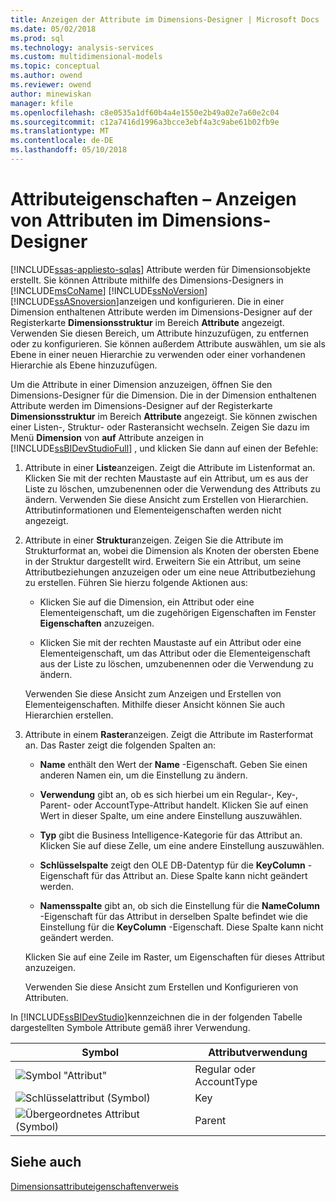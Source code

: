 ```yaml
---
title: Anzeigen der Attribute im Dimensions-Designer | Microsoft Docs
ms.date: 05/02/2018
ms.prod: sql
ms.technology: analysis-services
ms.custom: multidimensional-models
ms.topic: conceptual
ms.author: owend
ms.reviewer: owend
author: minewiskan
manager: kfile
ms.openlocfilehash: c8e0535a1df60b4a4e1550e2b49a02e7a60e2c04
ms.sourcegitcommit: c12a7416d1996a3bcce3ebf4a3c9abe61b02fb9e
ms.translationtype: MT
ms.contentlocale: de-DE
ms.lasthandoff: 05/10/2018
---
```

# <a name="attribute-properties---view-attributes-in-dimension-designer"></a>Attributeigenschaften – Anzeigen von Attributen im Dimensions-Designer
[!INCLUDE[ssas-appliesto-sqlas](../../includes/ssas-appliesto-sqlas.md)]
  Attribute werden für Dimensionsobjekte erstellt. Sie können Attribute mithilfe des Dimensions-Designers in [!INCLUDE[msCoName](../../includes/msconame-md.md)] [!INCLUDE[ssNoVersion](../../includes/ssnoversion-md.md)] [!INCLUDE[ssASnoversion](../../includes/ssasnoversion-md.md)]anzeigen und konfigurieren. Die in einer Dimension enthaltenen Attribute werden im Dimensions-Designer auf der Registerkarte **Dimensionsstruktur** im Bereich **Attribute** angezeigt. Verwenden Sie diesen Bereich, um Attribute hinzuzufügen, zu entfernen oder zu konfigurieren. Sie können außerdem Attribute auswählen, um sie als Ebene in einer neuen Hierarchie zu verwenden oder einer vorhandenen Hierarchie als Ebene hinzuzufügen.  
  
 Um die Attribute in einer Dimension anzuzeigen, öffnen Sie den Dimensions-Designer für die Dimension. Die in der Dimension enthaltenen Attribute werden im Dimensions-Designer auf der Registerkarte **Dimensionsstruktur** im Bereich **Attribute**  angezeigt. Sie können zwischen einer Listen-, Struktur- oder Rasteransicht wechseln. Zeigen Sie dazu im Menü **Dimension** von **auf** Attribute anzeigen in [!INCLUDE[ssBIDevStudioFull](../../includes/ssbidevstudiofull-md.md)] , und klicken Sie dann auf einen der Befehle:  
  
1.  Attribute in einer **Liste**anzeigen. Zeigt die Attribute im Listenformat an. Klicken Sie mit der rechten Maustaste auf ein Attribut, um es aus der Liste zu löschen, umzubenennen oder die Verwendung des Attributs zu ändern. Verwenden Sie diese Ansicht zum Erstellen von Hierarchien. Attributinformationen und Elementeigenschaften werden nicht angezeigt.  
  
2.  Attribute in einer **Struktur**anzeigen. Zeigen Sie die Attribute im Strukturformat an, wobei die Dimension als Knoten der obersten Ebene in der Struktur dargestellt wird. Erweitern Sie ein Attribut, um seine Attributbeziehungen anzuzeigen oder um eine neue Attributbeziehung zu erstellen. Führen Sie hierzu folgende Aktionen aus:  
  
    -   Klicken Sie auf die Dimension, ein Attribut oder eine Elementeigenschaft, um die zugehörigen Eigenschaften im Fenster **Eigenschaften** anzuzeigen.  
  
    -   Klicken Sie mit der rechten Maustaste auf ein Attribut oder eine Elementeigenschaft, um das Attribut oder die Elementeigenschaft aus der Liste zu löschen, umzubenennen oder die Verwendung zu ändern.  
  
     Verwenden Sie diese Ansicht zum Anzeigen und Erstellen von Elementeigenschaften. Mithilfe dieser Ansicht können Sie auch Hierarchien erstellen.  
  
3.  Attribute in einem **Raster**anzeigen. Zeigt die Attribute im Rasterformat an. Das Raster zeigt die folgenden Spalten an:  
  
    -   **Name** enthält den Wert der **Name** -Eigenschaft. Geben Sie einen anderen Namen ein, um die Einstellung zu ändern.  
  
    -   **Verwendung** gibt an, ob es sich hierbei um ein Regular-, Key-, Parent- oder AccountType-Attribut handelt. Klicken Sie auf einen Wert in dieser Spalte, um eine andere Einstellung auszuwählen.  
  
    -   **Typ** gibt die Business Intelligence-Kategorie für das Attribut an. Klicken Sie auf diese Zelle, um eine andere Einstellung auszuwählen.  
  
    -   **Schlüsselspalte** zeigt den OLE DB-Datentyp für die **KeyColumn** -Eigenschaft für das Attribut an. Diese Spalte kann nicht geändert werden.  
  
    -   **Namensspalte** gibt an, ob sich die Einstellung für die **NameColumn** -Eigenschaft für das Attribut in derselben Spalte befindet wie die Einstellung für die **KeyColumn** -Eigenschaft. Diese Spalte kann nicht geändert werden.  
  
     Klicken Sie auf eine Zeile im Raster, um Eigenschaften für dieses Attribut anzuzeigen.  
  
     Verwenden Sie diese Ansicht zum Erstellen und Konfigurieren von Attributen.  
  
 In [!INCLUDE[ssBIDevStudio](../../includes/ssbidevstudio-md.md)]kennzeichnen die in der folgenden Tabelle dargestellten Symbole Attribute gemäß ihrer Verwendung.  
  
|Symbol|Attributverwendung|  
|----------|---------------------|  
|![Symbol "Attribut"](../../analysis-services/multidimensional-models/media/as-icon-attribute.gif "Attribut (Symbol)")|Regular oder AccountType|  
|![Schlüsselattribut (Symbol)](../../analysis-services/multidimensional-models/media/as-icon-key-attribute.gif "Key-Attribut (Symbol)")|Key|  
|![Übergeordnetes Attribut (Symbol)](../../analysis-services/multidimensional-models/media/as-icon-parent-attribute.gif "übergeordnete Attribut (Symbol)")|Parent|  
  
## <a name="see-also"></a>Siehe auch  
 [Dimensionsattributeigenschaftenverweis](../../analysis-services/multidimensional-models/dimension-attribute-properties-reference.md)  
  
  
